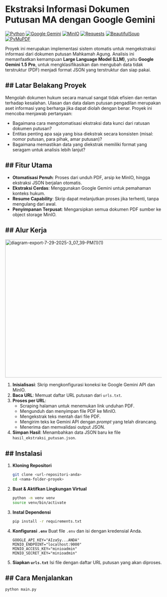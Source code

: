 # Ekstraksi Informasi Dokumen Putusan MA dengan Google Gemini

[![Python](https://img.shields.io/badge/Python-3.9%2B-blue.svg)](https://python.org)
[![Google Gemini](https://img.shields.io/badge/LLM-Google%20Gemini-blueviolet.svg)](https://ai.google.dev/)
[![MinIO](https://img.shields.io/badge/Storage-MinIO-red.svg)](https://min.io/)
[![Requests](https://img.shields.io/badge/Library-Requests-orange.svg)](https://requests.readthedocs.io/en/latest/)
[![BeautifulSoup](https://img.shields.io/badge/Library-BeautifulSoup-green.svg)](https://www.crummy.com/software/BeautifulSoup/)
[![PyMuPDF](https://img.shields.io/badge/Library-PyMuPDF-yellow.svg)](https://pymupdf.readthedocs.io/en/latest/)

Proyek ini merupakan implementasi sistem otomatis untuk mengekstraksi informasi dari dokumen putusan Mahkamah Agung. Analisis ini memanfaatkan kemampuan **Large Language Model (LLM)**, yaitu **Google Gemini 1.5 Pro**, untuk mengklasifikasikan dan mengubah data tidak terstruktur (PDF) menjadi format JSON yang terstruktur dan siap pakai.

## ## Latar Belakang Proyek
Mengolah dokumen hukum secara manual sangat tidak efisien dan rentan terhadap kesalahan. Ulasan dan data dalam putusan pengadilan merupakan aset informasi yang berharga jika dapat diolah dengan benar. Proyek ini mencoba menjawab pertanyaan:
* Bagaimana cara mengotomatisasi ekstraksi data kunci dari ratusan dokumen putusan?
* Entitas penting apa saja yang bisa diekstrak secara konsisten (misal: nomor putusan, para pihak, amar putusan)?
* Bagaimana memastikan data yang diekstrak memiliki format yang seragam untuk analisis lebih lanjut?

## ## Fitur Utama
* **Otomatisasi Penuh**: Proses dari unduh PDF, arsip ke MinIO, hingga ekstraksi JSON berjalan otomatis.
* **Ekstraksi Cerdas**: Menggunakan Google Gemini untuk pemahaman konteks hukum.
* **Resume Capability**: Skrip dapat melanjutkan proses jika terhenti, tanpa mengulang dari awal.
* **Penyimpanan Terpusat**: Mengarsipkan semua dokumen PDF sumber ke object storage MinIO.

## ## Alur Kerja
<img width="940" height="443" alt="diagram-export-7-29-2025-3_07_39-PM(1)(1)" src="https://github.com/user-attachments/assets/54b85a43-749c-4be6-a901-3e7116bbb87b" />

1.  **Inisialisasi**: Skrip mengkonfigurasi koneksi ke Google Gemini API dan MinIO.
2.  **Baca URL**: Memuat daftar URL putusan dari `urls.txt`.
3.  **Proses per URL**:
    * Scraping halaman untuk menemukan link unduhan PDF.
    * Mengunduh dan menyimpan file PDF ke MinIO.
    * Mengekstrak teks mentah dari file PDF.
    * Mengirim teks ke Gemini API dengan *prompt* yang telah dirancang.
    * Menerima dan memvalidasi output JSON.
4.  **Simpan Hasil**: Menambahkan data JSON baru ke file `hasil_ekstraksi_putusan.json`.

## ## Instalasi
1.  **Kloning Repositori**
    ```bash
    git clone <url-repositori-anda>
    cd <nama-folder-proyek>
    ```
2.  **Buat & Aktifkan Lingkungan Virtual**
    ```bash
    python -m venv venv
    source venv/bin/activate
    ```
3.  **Instal Dependensi**
    ```bash
    pip install -r requirements.txt
    ```
4.  **Konfigurasi `.env`**
    Buat file `.env` dan isi dengan kredensial Anda.
    ```env
    GOOGLE_API_KEY="AIzaSy...ANDA"
    MINIO_ENDPOINT="localhost:9000"
    MINIO_ACCESS_KEY="minioadmin"
    MINIO_SECRET_KEY="minioadmin"
    ```
5.  **Siapkan `urls.txt`**
    Isi file dengan daftar URL putusan yang akan diproses.

## ## Cara Menjalankan
```bash
python main.py
